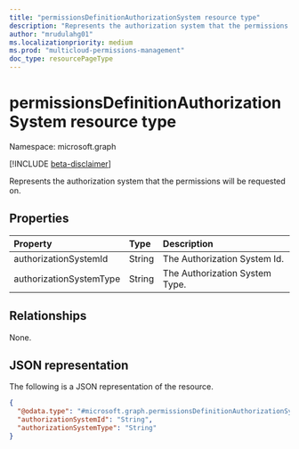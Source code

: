 ```yaml
---
title: "permissionsDefinitionAuthorizationSystem resource type"
description: "Represents the authorization system that the permissions will be requested on."
author: "mrudulahg01"
ms.localizationpriority: medium
ms.prod: "multicloud-permissions-management"
doc_type: resourcePageType
---
```


# permissionsDefinitionAuthorizationSystem resource type

Namespace: microsoft.graph

[!INCLUDE [beta-disclaimer](../../includes/beta-disclaimer.md)]

Represents the authorization system that the permissions will be requested on.

## Properties
|Property|Type|Description|
|:---|:---|:---|
|authorizationSystemId|String|The Authorization System Id.|
|authorizationSystemType|String|The Authorization System Type.|

## Relationships
None.

## JSON representation
The following is a JSON representation of the resource.
<!-- {
  "blockType": "resource",
  "@odata.type": "microsoft.graph.permissionsDefinitionAuthorizationSystem"
}
-->
``` json
{
  "@odata.type": "#microsoft.graph.permissionsDefinitionAuthorizationSystem",
  "authorizationSystemId": "String",
  "authorizationSystemType": "String"
}
```

